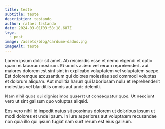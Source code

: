 ```yaml
---
title: teste
subtitle: teste
description: testando
author: rafael testando
date: 2024-03-01T03:58:18.687Z
tags:
  - post
image: /assets/blog/cardume-dados.png
imageAlt: teste
---
```

<p>Lorem ipsum dolor sit amet. Ab reiciendis esse et nemo eligendi et optio quam et laborum nostrum. Et omnis autem vel rerum reprehenderit aut maiores dolorem est sint sint in explicabo voluptatem vel voluptatem saepe. Est doloremque accusantium qui dolores molestias sed commodi voluptas et dolorum aliquam. Aut mollitia harum qui laboriosam nulla et reprehenderit molestias vel blanditiis omnis aut unde deleniti. </p><p>Nam nihil quos qui dignissimos quaerat ut consequatur quos. Ut nesciunt vero ut sint galisum quo voluptas aliquid. </p><p>Eos vero nihil id impedit natus sit possimus dolorem ut doloribus ipsum ut modi dolores et unde ipsum. In iure asperiores aut voluptatem recusandae non quia illo qui ipsum fugiat nam sunt rerum est eius galisum. </p>
